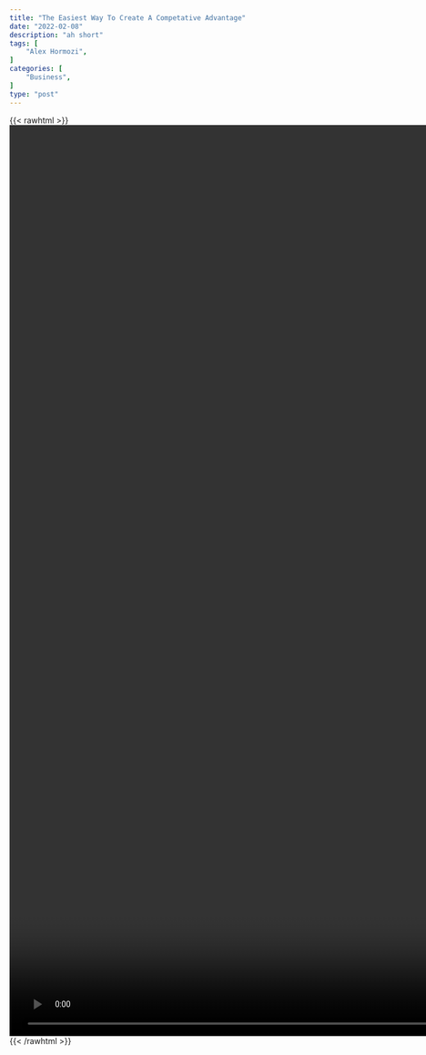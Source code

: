 ```yaml
---
title: "The Easiest Way To Create A Competative Advantage"
date: "2022-02-08"
description: "ah short"
tags: [
    "Alex Hormozi",
]
categories: [
    "Business",
]
type: "post"
---
```

{{< rawhtml >}}
    <video style="height:40vh;width:auto" overflow="hidden" controls>
        <source src="https://clips.dev00ps.com/Alex_Hormozi/The_EASIEST_way_to_create_a_Competitive_Advantage_For_Your_Business.mp4" type="video/mp4"> 
    </video>
{{< /rawhtml >}}